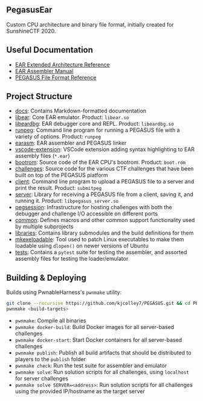 PegasusEar
-----

Custom CPU architecture and binary file format, initially created for SunshineCTF 2020.


## Useful Documentation

* [EAR Extended Architecture Reference](docs/EAR_EAR_v3.md)
* [EAR Assembler Manual](docs/EARASM.md)
* [PEGASUS File Format Reference](docs/PEGASUS.md)


## Project Structure

* [docs](docs): Contains Markdown-formatted documentation
* [libear](libear): Core EAR emulator. Product: `libear.so`
* [libeardbg](libeardbg): EAR debugger core and REPL. Product: `libeardbg.so`
* [runpeg](runpeg): Command line program for running a PEGASUS file with a variety of options. Product: `runpeg`
* [earasm](earasm): EAR assembler and PEGASUS linker
* [vscode-extension](vscode-extension): VSCode extension adding syntax highlighting to EAR assembly files (`*.ear`)
* [bootrom](bootrom): Source code of the EAR CPU's bootrom. Product: `boot.rom`
* [challenges](challenges): Source code for the various CTF challenges that have been built on top of the PEGASUS platform
* [client](client.disabled): Command line program to upload a PEGASUS file to a server and print the result. Product: `submitpeg`
* [server](server.disabled): Library for receiving a PEGASUS file from a client, saving it, and running it. Product: `libpegasus_server.so`
* [pegsession](pegsession): Infrastructure for hosting challenges with both the debugger and challenge I/O accessible on different ports
* [common](common): Defines macros and other common support functionality used by multiple subprojects
* [libraries](libraries): Contains library submodules and the build definitions for them
* [mkexeloadable](mkexeloadable): Tool used to patch Linux executables to make them loadable using `dlopen()` on newer versions of Ubuntu
* [tests](tests): Contains a `pytest` suite for testing the assembler, and assorted assembly files for testing the loader/emulator


## Building & Deploying

Builds using PwnableHarness's `pwnmake` utility:

```bash
git clone --recursive https://github.com/kjcolley7/PEGASUS.git && cd PEGASUS
pwnmake <build-targets>
```

* `pwnmake`: Compile all binaries
* `pwnmake docker-build`: Build Docker images for all server-based challenges
* `pwnmake docker-start`: Start Docker containers for all server-based challenges
* `pwnmake publish`: Publish all build artifacts that should be distributed to players to the `publish` folder
* `pwnmake check`: Run the test suite for assembler and emulator
* `pwnmake solve`: Run solution scripts for all challenges, using `localhost` for server challenges
* `pwnmake solve SERVER=<address>`: Run solution scripts for all challenges using the provided IP/hostname as the target server
